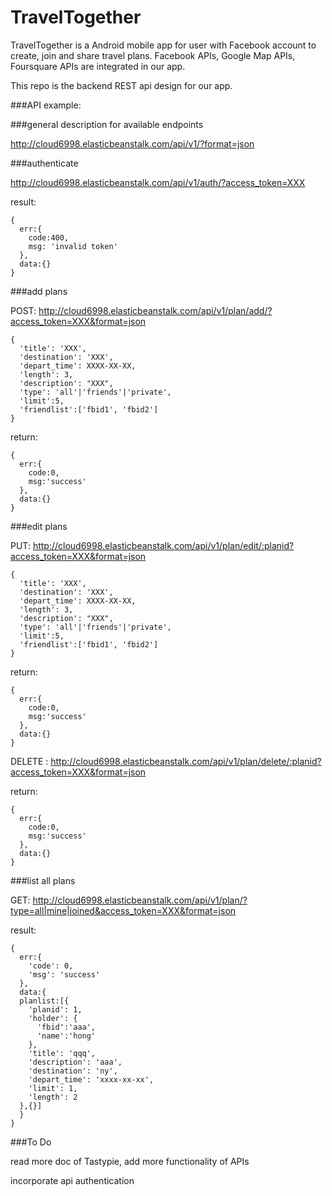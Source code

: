 # TravelTogether

TravelTogether is a Android mobile app for user with Facebook account to create, join and share travel plans. Facebook APIs, Google Map APIs, Foursquare APIs are integrated in our app.

This repo is the backend REST api design for our app. 

###API example:

###general description for available endpoints

http://cloud6998.elasticbeanstalk.com/api/v1/?format=json

###authenticate

http://cloud6998.elasticbeanstalk.com/api/v1/auth/?access_token=XXX

result:
```
{
  err:{
    code:400,
    msg: 'invalid token'
  },
  data:{}
}
```

###add plans

POST: http://cloud6998.elasticbeanstalk.com/api/v1/plan/add/?access_token=XXX&format=json
```
{
  'title': 'XXX',
  'destination': 'XXX',
  'depart_time': XXXX-XX-XX,
  'length': 3,
  'description': "XXX",
  'type': 'all'|'friends'|'private',
  'limit':5,
  'friendlist':['fbid1', 'fbid2']
}
```


return:
```
{
  err:{
    code:0,
    msg:'success'
  },
  data:{}
}
```

###edit plans

PUT: http://cloud6998.elasticbeanstalk.com/api/v1/plan/edit/:planid?access_token=XXX&format=json

```
{
  'title': 'XXX',
  'destination': 'XXX',
  'depart_time': XXXX-XX-XX,
  'length': 3,
  'description': "XXX",
  'type': 'all'|'friends'|'private',
  'limit':5,
  'friendlist':['fbid1', 'fbid2']
}
```

return:
```
{
  err:{
    code:0,
    msg:'success'
  },
  data:{}
}
```

DELETE : http://cloud6998.elasticbeanstalk.com/api/v1/plan/delete/:planid?access_token=XXX&format=json

return:

```
{
  err:{
    code:0,
    msg:'success'
  },
  data:{}
}
```

###list all plans

GET: http://cloud6998.elasticbeanstalk.com/api/v1/plan/?type=all|mine|joined&access_token=XXX&format=json

result:
```
{
  err:{
    'code': 0,
    'msg': 'success'
  },
  data:{
  planlist:[{
    'planid': 1,
    'holder': {
      'fbid':'aaa',
      'name':'hong'
    },
    'title': 'qqq',
    'description': 'aaa',
    'destination': 'ny',
    'depart_time': 'xxxx-xx-xx',
    'limit': 1,
    'length': 2
  },{}]
  }
}
```

###To Do

read more doc of Tastypie, add more functionality of APIs

incorporate api authentication
